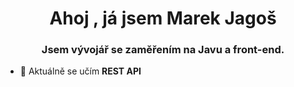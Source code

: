 <h1 align="center">Ahoj , já jsem Marek Jagoš</h1>
<h3 align="center">Jsem vývojář se zaměřením na Javu a front-end.</h3>

- 🌱 Aktuálně se učím **REST API**
